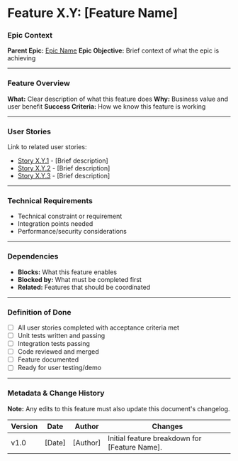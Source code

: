 # Feature X.Y: [Feature Name]

### Epic Context

**Parent Epic:** [Epic Name](../epics/epic-x-name.md)
**Epic Objective:** Brief context of what the epic is achieving

---

### Feature Overview

**What:** Clear description of what this feature does
**Why:** Business value and user benefit
**Success Criteria:** How we know this feature is working

---

### User Stories

Link to related user stories:

- [Story X.Y.1](../../userstories/epic-x-name/feature-x.y/us-x.y.1.md) - [Brief description]
- [Story X.Y.2](../../userstories/epic-x-name/feature-x.y/us-x.y.2.md) - [Brief description]
- [Story X.Y.3](../../userstories/epic-x-name/feature-x.y/us-x.y.3.md) - [Brief description]

---

### Technical Requirements

- Technical constraint or requirement
- Integration points needed
- Performance/security considerations

---

### Dependencies

- **Blocks:** What this feature enables
- **Blocked by:** What must be completed first
- **Related:** Features that should be coordinated

---

### Definition of Done

- [ ] All user stories completed with acceptance criteria met
- [ ] Unit tests written and passing
- [ ] Integration tests passing
- [ ] Code reviewed and merged
- [ ] Feature documented
- [ ] Ready for user testing/demo

---

### Metadata & Change History

**Note:** Any edits to this feature must also update this document's changelog.

| Version | Date   | Author   | Changes                                       |
| ------- | ------ | -------- | --------------------------------------------- |
| v1.0    | [Date] | [Author] | Initial feature breakdown for [Feature Name]. |
